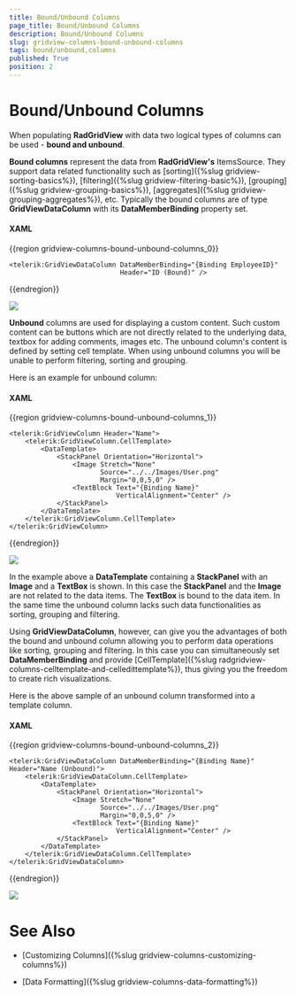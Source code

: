 ```yaml
---
title: Bound/Unbound Columns
page_title: Bound/Unbound Columns
description: Bound/Unbound Columns
slug: gridview-columns-bound-unbound-columns
tags: bound/unbound,columns
published: True
position: 2
---
```


# Bound/Unbound Columns

When populating __RadGridView__ with data two logical types of columns can be used - __bound and unbound__.

__Bound columns__ represent the data from __RadGridView's__ ItemsSource. They support data related functionality such as [sorting]({%slug gridview-sorting-basics%}), [filtering]({%slug gridview-filtering-basic%}), [grouping]({%slug gridview-grouping-basics%}), [aggregates]({%slug gridview-grouping-aggregates%}), etc. Typically the bound columns are of type __GridViewDataColumn__ with its __DataMemberBinding__ property set.

#### __XAML__

{{region gridview-columns-bound-unbound-columns_0}}

	<telerik:GridViewDataColumn DataMemberBinding="{Binding EmployeeID}"
	                            Header="ID (Bound)" />
{{endregion}}

![](images/RadGridView_BoundUnboundColumns_1.png)

__Unbound__ columns are used for displaying a custom content. Such custom content can be buttons which are not directly related to the underlying data, textbox for adding comments, images etc. The unbound column's content is defined by setting cell template. When using unbound columns you will be unable to perform filtering, sorting and grouping.

Here is an example for unbound column:

#### __XAML__

{{region gridview-columns-bound-unbound-columns_1}}

	<telerik:GridViewColumn Header="Name">
		<telerik:GridViewColumn.CellTemplate>
	        <DataTemplate>
	            <StackPanel Orientation="Horizontal">
	                <Image Stretch="None"
	                       Source="../../Images/User.png"
	                       Margin="0,0,5,0" />
	                <TextBlock Text="{Binding Name}"
	                           VerticalAlignment="Center" />
	            </StackPanel>
	        </DataTemplate>
		</telerik:GridViewColumn.CellTemplate>
	</telerik:GridViewColumn>
{{endregion}}

![](images/RadGridView_BoundUnboundColumns_2.png)

In the example above a __DataTemplate__ containing a __StackPanel__ with an __Image__ and a __TextBox__ is shown. In this case the __StackPanel__ and the __Image__ are not related to the data items. The __TextBox__ is bound to the data item. In the same time the unbound column lacks such data functionalities as sorting, grouping and filtering. 

Using __GridViewDataColumn__, however, can give you the advantages of both the bound and unbound column allowing you to perform data operations like sorting, grouping and filtering. In this case you can simultaneously set __DataMemberBinding__ and provide [CellTemplate]({%slug radgridview-columns-celltemplate-and-celledittemplate%}), thus giving you the freedom to create rich visualizations. 

Here is the above sample of an unbound column transformed into a template column.

#### __XAML__

{{region gridview-columns-bound-unbound-columns_2}}

	<telerik:GridViewDataColumn DataMemberBinding="{Binding Name}" Header="Name (Unbound)">
		<telerik:GridViewDataColumn.CellTemplate>
	        <DataTemplate>
	            <StackPanel Orientation="Horizontal">
	                <Image Stretch="None"
	                       Source="../../Images/User.png"
	                       Margin="0,0,5,0" />
	                <TextBlock Text="{Binding Name}"
	                           VerticalAlignment="Center" />
	            </StackPanel>
	        </DataTemplate>
		</telerik:GridViewDataColumn.CellTemplate>
	</telerik:GridViewDataColumn>
{{endregion}}

![](images/RadGridView_BoundUnboundColumns_3.png)

# See Also

 * [Customizing Columns]({%slug gridview-columns-customizing-columns%})

 * [Data Formatting]({%slug gridview-columns-data-formatting%})

